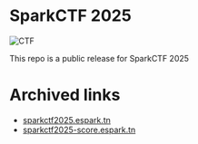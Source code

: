 # SparkCTF 2025

![CTF](https://img.shields.io/badge/SparkCTF%202025-blue)

This repo is a public release for SparkCTF 2025

# Archived links

- [sparkctf2025.espark.tn](https://sparkctf2025.espark.tn/)
- [sparkctf2025-score.espark.tn](https://sparkctf2025-score.espark.tn/)